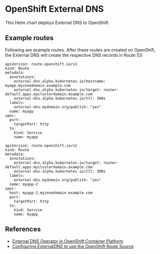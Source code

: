 # OpenShift External DNS

This Helm chart deploys External DNS to OpenShift.

## Example routes

Following are example routes.  After these routes are created on OpenShift, the External DNS will create the respective DNS records in Route 53:

```
apiVersion: route.openshift.io/v1
kind: Route
metadata:
  annotations:
    external-dns.alpha.kubernetes.io/hostname: myapp.myzonedomain.example.com
    external-dns.alpha.kubernetes.io/target: router-default.apps.myclusterdomain.example.com
    external-dns.alpha.kubernetes.io/ttl: 300s
  labels:
    external-dns.mydomain.org/publish: "yes"
  name: myapp
spec:
  port:
    targetPort: http
  to:
    kind: Service
    name: myapp
```

```
apiVersion: route.openshift.io/v1
kind: Route
metadata:
  annotations:
    external-dns.alpha.kubernetes.io/target: router-default.apps.myclusterdomain.example.com
    external-dns.alpha.kubernetes.io/ttl: 300s
  labels:
    external-dns.mydomain.org/publish: "yes"
  name: myapp-2
spec:
  host: myapp-2.myzonedomain.example.com
  port:
    targetPort: http
  to:
    kind: Service
    name: myapp
```

## References

* [External DNS Operator in OpenShift Container Platform](https://docs.openshift.com/container-platform/4.10/networking/external_dns_operator/understanding-external-dns-operator.html)
* [Configuring ExternalDNS to use the OpenShift Route Source](https://github.com/kubernetes-sigs/external-dns/blob/master/docs/tutorials/openshift.md)
